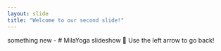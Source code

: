 ```yaml
---
layout: slide
title: "Welcome to our second slide!"
---
```

something new - # MilaYoga slideshow :panda_face:
Use the left arrow to go back!
